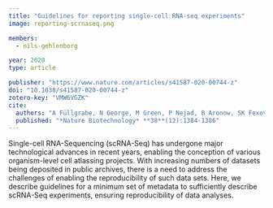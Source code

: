 ```yaml
---
title: "Guidelines for reporting single-cell RNA-seq experiments"
image: reporting-scrnaseq.png

members:
  - nils-gehlenborg

year: 2020
type: article

publisher: "https://www.nature.com/articles/s41587-020-00744-z"
doi: "10.1038/s41587-020-00744-z"
zotero-key: "VMW6VGZK"
cite:
  authors: "A Füllgrabe, N George, M Green, P Nejad, B Aronow, SK Fexova, C Fischer, MA Freeberg, L Huerta, N Morrison, RH Scheuermann, D Taylor, N Vasilevsky, L Clarke, N Gehlenborg, J Kent, J Marioni, S Teichmann, A Brazma, I Papatheodorou"
  published: "*Nature Biotechnology* **38**(12):1384-1386"
---
```

Single-cell RNA-Sequencing (scRNA-Seq) has undergone major technological advances in recent years, enabling the conception of various organism-level cell atlassing projects. With increasing numbers of datasets being deposited in public archives, there is a need to address the challenges of enabling the reproducibility of such data sets. Here, we describe guidelines for a minimum set of metadata to sufficiently describe scRNA-Seq experiments, ensuring reproducibility of data analyses.
